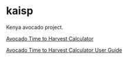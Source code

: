 # kaisp
Kenya avocado project.

[Avocado Time to Harvest Calculator](Avocado%20Time%20to%20Harvest.xlsx)

[Avocado Time to Harvest Calculator User Guide](User%20Guide%20for%20TTH.docx)
